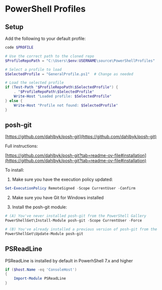 # PowerShell Profiles

## Setup

Add the following to your default profile:

```powershell
code $PROFILE
```

```powershell
# Use the correct path to the cloned repo
$ProfileRepoPath = "C:\Users\$env:USERNAME\source\PowerShellProfiles"

# Select a profile to load
$SelectedProfile = "GeneralProfile.ps1"  # Change as needed

# Load the selected profile
if (Test-Path "$ProfileRepoPath\$SelectedProfile") {
    . "$ProfileRepoPath\$SelectedProfile"
    Write-Host "Loaded profile: $SelectedProfile"
} else {
    Write-Host "Profile not found: $SelectedProfile"
}
```

## posh-git

[https://github.com/dahlbyk/posh-git](https://github.com/dahlbyk/posh-git)

Full instructions:

[https://github.com/dahlbyk/posh-git?tab=readme-ov-file#installation](https://github.com/dahlbyk/posh-git?tab=readme-ov-file#installation)

To install:

1. Make sure you have the execution policy updated:

```powershell
Set-ExecutionPolicy RemoteSigned -Scope CurrentUser -Confirm
```

2. Make sure you have Git for Windows installed

3. Install the posh-git module:

```powershell
# (A) You've never installed posh-git from the PowerShell Gallery
PowerShellGet\Install-Module posh-git -Scope CurrentUser -Force

# (B) You've already installed a previous version of posh-git from the PowerShell Gallery
PowerShellGet\Update-Module posh-git
```

## PSReadLine

PSReadLine is installed by default in PowerhShell 7.x and higher

```powershell
if ($host.Name -eq 'ConsoleHost')
{
    Import-Module PSReadLine
}
```

